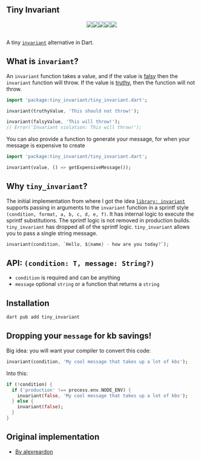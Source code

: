 ## Tiny Invariant

<div style="display: flex; justify-content: center;">

  <img src="https://img.shields.io/pub/v/tiny_invariant?color=green">

  <img src="https://img.shields.io/pub/points/tiny_invariant">

  <img src="https://img.shields.io/pub/popularity/tiny_invariant?color=green">

  <img src="https://img.shields.io/badge/maintenance%20status-actively%20developed-brightgreen">

  <img src="https://img.shields.io/badge/coverage-92%25-orange">

</div>
<br/>

A tiny [`invariant`](https://pub.dev/packages/tiny_invariant) alternative in Dart.

## What is `invariant`?

An `invariant` function takes a value, and if the value is [falsy](https://github.com/getify/You-Dont-Know-JS/blob/bdbe570600d4e1107d0b131787903ca1c9ec8140/up%20%26%20going/ch2.md#truthy--falsy) then the `invariant` function will throw. If the value is [truthy](https://github.com/getify/You-Dont-Know-JS/blob/bdbe570600d4e1107d0b131787903ca1c9ec8140/up%20%26%20going/ch2.md#truthy--falsy), then the function will not throw.

```dart
import 'package:tiny_invariant/tiny_invariant.dart';

invariant(truthyValue, 'This should not throw!');

invariant(falsyValue, 'This will throw!');
// Error('Invariant violation: This will throw!');
```

You can also provide a function to generate your message, for when your message is expensive to create

```dart
import 'package:tiny_invariant/tiny_invariant.dart';

invariant(value, () => getExpensiveMessage());
```

## Why `tiny_invariant`?

The initial implementation from where I got the idea [`library: invariant`](https://www.npmjs.com/package/invariant) supports passing in arguments to the `invariant` function in a sprintf style `(condition, format, a, b, c, d, e, f)`. It has internal logic to execute the sprintf substitutions. The sprintf logic is not removed in production builds. `tiny_invariant` has dropped all of the sprintf logic. `tiny_invariant` allows you to pass a single string message. 

```dart
invariant(condition, `Hello, ${name} - how are you today?`);
```

## API: `(condition: T, message: String?)`

- `condition` is required and can be anything
- `message` optional `string` or a function that returns a `string`

## Installation

```sh
dart pub add tiny_invariant
```
## Dropping your `message` for kb savings!

Big idea: you will want your compiler to convert this code:

```dart
invariant(condition, 'My cool message that takes up a lot of kbs');
```

Into this:

```dart
if (!condition) {
  if ('production' !== process.env.NODE_ENV) {
    invariant(false, 'My cool message that takes up a lot of kbs');
  } else {
    invariant(false);
  }
}
```

## Original implementation

- [By alexreardon](https://github.com/alexreardon/tiny-invariant)
